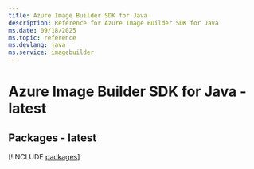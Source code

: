 ```yaml
---
title: Azure Image Builder SDK for Java
description: Reference for Azure Image Builder SDK for Java
ms.date: 09/18/2025
ms.topic: reference
ms.devlang: java
ms.service: imagebuilder
---
```

# Azure Image Builder SDK for Java - latest
## Packages - latest
[!INCLUDE [packages](image-builder-index.md)]